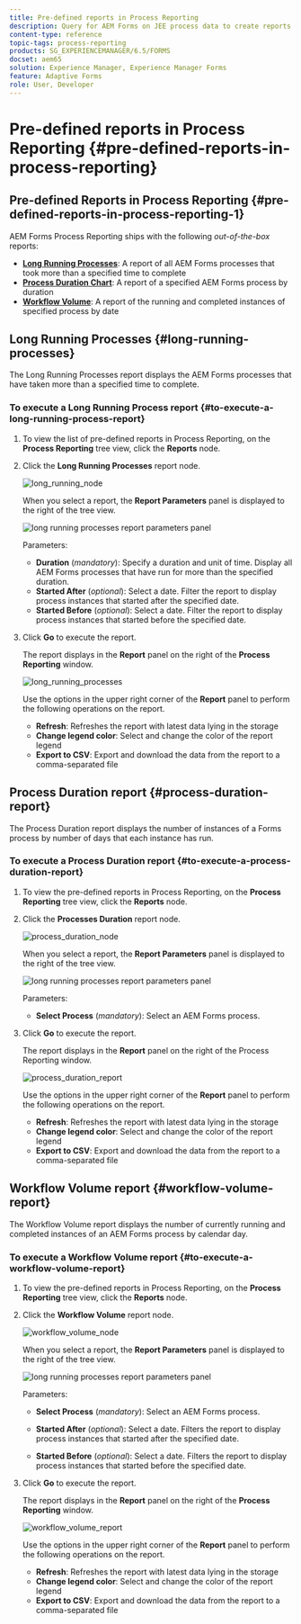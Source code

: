 ```yaml
---
title: Pre-defined reports in Process Reporting
description: Query for AEM Forms on JEE process data to create reports on long running processes, Process duration, and Workflow volume
content-type: reference
topic-tags: process-reporting
products: SG_EXPERIENCEMANAGER/6.5/FORMS
docset: aem65
solution: Experience Manager, Experience Manager Forms
feature: Adaptive Forms
role: User, Developer
---
```

# Pre-defined reports in Process Reporting {#pre-defined-reports-in-process-reporting}

## Pre-defined Reports in Process Reporting {#pre-defined-reports-in-process-reporting-1}

AEM Forms Process Reporting ships with the following *out-of-the-box* reports:

* **[Long Running Processes](#long-running-processes)**: A report of all AEM Forms processes that took more than a specified time to complete
* **[Process Duration Chart](#process-duration-report)**: A report of a specified AEM Forms process by duration
* **[Workflow Volume](#workflow-volume-report)**: A report of the running and completed instances of specified process by date

## Long Running Processes {#long-running-processes}

The Long Running Processes report displays the AEM Forms processes that have taken more than a specified time to complete.

### To execute a Long Running Process report {#to-execute-a-long-running-process-report}

1. To view the list of pre-defined reports in Process Reporting, on the **Process Reporting** tree view, click the **Reports** node.
1. Click the **Long Running Processes** report node.

   ![long_running_node](assets/long_running_node.png)

   When you select a report, the **Report Parameters** panel is displayed to the right of the tree view.

   ![long running processes report parameters panel](assets/report_parameters_panel.png)

   Parameters:

    * **Duration** (*mandatory*): Specify a duration and unit of time. Display all AEM Forms processes that have run for more than the specified duration.
    * **Started After** (*optional*): Select a date. Filter the report to display process instances that started after the specified date.
    * **Started Before** (*optional*): Select a date. Filter the report to display process instances that started before the specified date.

1. Click **Go** to execute the report.

   The report displays in the **Report** panel on the right of the **Process Reporting** window.

   ![long_running_processes](assets/long_running_processes.png)

   Use the options in the upper right corner of the **Report** panel to perform the following operations on the report.

    * **Refresh**: Refreshes the report with latest data lying in the storage
    * **Change legend color**: Select and change the color of the report legend
    * **Export to CSV**: Export and download the data from the report to a comma-separated file

## Process Duration report  {#process-duration-report}

The Process Duration report displays the number of instances of a Forms process by number of days that each instance has run.

### To execute a Process Duration report {#to-execute-a-process-duration-report}

1. To view the pre-defined reports in Process Reporting, on the **Process Reporting** tree view, click the **Reports** node.
1. Click the **Processes Duration** report node.

   ![process_duration_node](assets/process_duration_node.png)

   When you select a report, the **Report Parameters** panel is displayed to the right of the tree view.

   ![long running processes report parameters panel](assets/process_duration_params.png)

   Parameters:

    * **Select Process** (*mandatory*): Select an AEM Forms process.

1. Click **Go** to execute the report.

   The report displays in the **Report** panel on the right of the Process Reporting window.

   ![process_duration_report](assets/process_duration_report.png)

   Use the options in the upper right corner of the **Report** panel to perform the following operations on the report.

    * **Refresh**: Refreshes the report with latest data lying in the storage
    * **Change legend color**: Select and change the color of the report legend
    * **Export to CSV**: Export and download the data from the report to a comma-separated file

## Workflow Volume report {#workflow-volume-report}

The Workflow Volume report displays the number of currently running and completed instances of an AEM Forms process by calendar day.

### To execute a Workflow Volume report {#to-execute-a-workflow-volume-report}

1. To view the pre-defined reports in Process Reporting, on the **Process Reporting** tree view, click the **Reports** node.
1. Click the **Workflow Volume** report node.

   ![workflow_volume_node](assets/workflow_volume_node.png)

   When you select a report, the **Report Parameters** panel is displayed to the right of the tree view.

   ![long running processes report parameters panel](assets/workflow_volume_params.png)

   Parameters:

    * **Select Process** (*mandatory*): Select an AEM Forms process.

    * **Started After** (*optional*): Select a date. Filters the report to display process instances that started after the specified date.

    * **Started Before** (*optional*): Select a date. Filters the report to display process instances that started before the specified date.

1. Click **Go** to execute the report.

   The report displays in the **Report** panel on the right of the **Process Reporting** window.

   ![workflow_volume_report](assets/workflow_volume_report.png)

   Use the options in the upper right corner of the **Report** panel to perform the following operations on the report.

    * **Refresh**: Refreshes the report with latest data lying in the storage
    * **Change legend color**: Select and change the color of the report legend
    * **Export to CSV**: Export and download the data from the report to a comma-separated file
